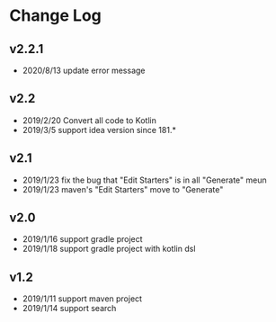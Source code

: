 # Change Log

## v2.2.1
* 2020/8/13 update error message

## v2.2
* 2019/2/20 Convert all code to Kotlin
* 2019/3/5  support idea version since 181.*

## v2.1
* 2019/1/23 fix the bug that "Edit Starters" is in all "Generate" meun
* 2019/1/23 maven's "Edit Starters" move to "Generate"

## v2.0
* 2019/1/16 support gradle project
* 2019/1/18 support gradle project with kotlin dsl

## v1.2
* 2019/1/11 support maven project
* 2019/1/14 support search